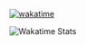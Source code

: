 [![wakatime](https://wakatime.com/badge/user/9d858af3-decc-4e3a-8e1f-5c517447cc7c.svg)](https://wakatime.com/@9d858af3-decc-4e3a-8e1f-5c517447cc7c)

![Wakatime Stats](https://github-readme-stats.vercel.app/api/wakatime?username=williamchange&hide_progress=true&theme=dracula&layout=compact)
